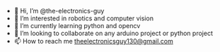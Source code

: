 - 👋 Hi, I’m @the-electronics-guy
- 👀 I’m interested in robotics and computer vision
- 🌱 I’m currently learning python and opencv
- 💞️ I’m looking to collaborate on any arduino project or python project
- 📫 How to reach me theelectronicsguy130@gmail.com

<!---
the-electronics-guy/the-electronics-guy is a ✨ special ✨ repository because its `README.md` (this file) appears on your GitHub profile.
You can click the Preview link to take a look at your changes.
--->
